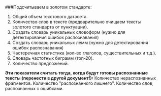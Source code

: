 ###Подсчитываем в золотом стандарте: 

1. Общий объем текстового датасета.
2. Количество слов в тексте (предварительно очищаем тексты золотого стандарта от пунктуации).
3. Создать словарь уникальных словоформ (нужно для детектирования ошибок распознавания)
4. Создать словарь уникальных лемм (нужно для детектирования ошибок распознавания)
5. Частеречная статистика (кол-во глаголов, существительных  и т.д.).
6. Словарь частотных биграмм (топ-20). 
7. Количество предложений. 

**Эти показатели считать тогда, когда будут готовы распознанные тексты (перенести в другой документ!):**
Количество нераспознанных фрагментов.
Количество "распознанного лишнего". 
Количество слов, распознанных с ошибками.

